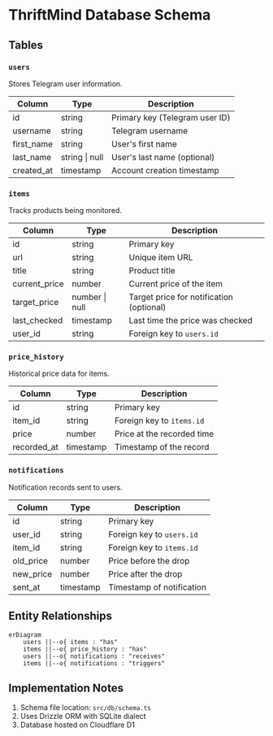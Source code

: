 # ThriftMind Database Schema

## Tables

### `users`

Stores Telegram user information.

| Column     | Type           | Description                    |
| ---------- | -------------- | ------------------------------ |
| id         | string         | Primary key (Telegram user ID) |
| username   | string         | Telegram username              |
| first_name | string         | User's first name              |
| last_name  | string \| null | User's last name (optional)    |
| created_at | timestamp      | Account creation timestamp     |

### `items`

Tracks products being monitored.

| Column        | Type           | Description                              |
| ------------- | -------------- | ---------------------------------------- |
| id            | string         | Primary key                              |
| url           | string         | Unique item URL                          |
| title         | string         | Product title                            |
| current_price | number         | Current price of the item                |
| target_price  | number \| null | Target price for notification (optional) |
| last_checked  | timestamp      | Last time the price was checked          |
| user_id       | string         | Foreign key to `users.id`                |

### `price_history`

Historical price data for items.

| Column      | Type      | Description                |
| ----------- | --------- | -------------------------- |
| id          | string    | Primary key                |
| item_id     | string    | Foreign key to `items.id`  |
| price       | number    | Price at the recorded time |
| recorded_at | timestamp | Timestamp of the record    |

### `notifications`

Notification records sent to users.

| Column    | Type      | Description               |
| --------- | --------- | ------------------------- |
| id        | string    | Primary key               |
| user_id   | string    | Foreign key to `users.id` |
| item_id   | string    | Foreign key to `items.id` |
| old_price | number    | Price before the drop     |
| new_price | number    | Price after the drop      |
| sent_at   | timestamp | Timestamp of notification |

## Entity Relationships

```mermaid
erDiagram
    users ||--o{ items : "has"
    items ||--o{ price_history : "has"
    users ||--o{ notifications : "receives"
    items ||--o{ notifications : "triggers"
```

## Implementation Notes

1. Schema file location: `src/db/schema.ts`
2. Uses Drizzle ORM with SQLite dialect
3. Database hosted on Cloudflare D1
